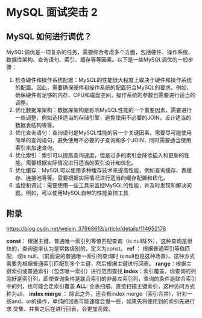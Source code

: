 # MySQL 面试突击 2

## MySQL 如何进行调优？

MySQL调优是一项复杂的任务，需要综合考虑多个方面，包括硬件、操作系统、数据库架构、查询语句、索引、缓存等等因素。以下是一些MySQL调优的一般步骤：

1. 检查硬件和操作系统配置：MySQL的性能很大程度上取决于硬件和操作系统的配置。因此，需要确保硬件和操作系统的配置符合MySQL的要求。例如，确保硬件有足够的内存、CPU和磁盘空间，操作系统的参数也需要进行适当的调整。
2. 优化数据库架构：数据库架构是影响MySQL性能的一个重要因素。需要进行一些调整，例如选择适当的存储引擎，避免使用不必要的JOIN，设计适当的数据表结构等等。
3. 优化查询语句：查询语句是MySQL性能的另一个关键因素。需要尽可能使用简单的查询语句，避免使用不必要的子查询和多个JOIN，同时需要适当使用索引来加速查询。
4. 优化索引：索引可以提高查询速度，但是过多的索引会降低插入和更新的性能。需要根据实际情况进行适当的索引设计和优化。
5. 优化缓存：MySQL可以使用多种缓存技术来提高性能，例如查询缓存、表缓存、连接池等等。需要根据实际情况进行适当的缓存配置和优化。
6. 监控和调试：需要使用一些工具来监控MySQL的性能，并及时发现和解决问题。例如，可以使用MySQL自带的性能监控工具









## 附录

https://blog.csdn.net/weixin_37968613/article/details/114652178

**const**： 根据主键、普通唯一索引列等值匹配查询（is null除外），这种查询是很快的，查询速率认为是常数级别的，定义为const。
**ref** ： 根据普通索引等值匹配，或is null。（前面说的普通唯一索引列查询时 is null也是这种场景）。这种方式需要先根据普通索引匹配到多个主键，然后根据主键进行回表。
**range**：根据主键索引或普通索引（包含唯一索引）进行范围查找
**index**：索引覆盖，你查询的列刚好是索引列，即使查询条件是联合索引的非最左索引列，查询的条件是联合索引中的列，也可能会走索引覆盖
**ALL**: 全表扫描，直接扫描主键索引，这种访问方式称为all。
**index merge** ： 除此之外，还会有index merge（索引合并），针对一些and、or的操作，单纯的回表可能速度会慢一些，如果先将使用到的索引先进行求 交集、并集之后在进行回表，会更加高效。





